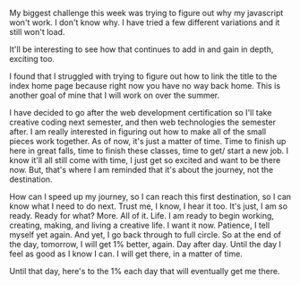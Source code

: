 My biggest challenge this week was trying to figure out why my javascript won't work. I don't know why. I have tried a few different variations and it still won't load. 

It'll be interesting to see how that continues to add in and gain in depth, exciting too. 

I found that I struggled with trying to figure out how to link the title to the index home page because right now you have no way back home. This is another goal of mine that I will work on over the summer. 

I have decided to go after the web development certification so I'll take creative coding next semester, and then web technologies the semester after. I am really interested in figuring out how to make all of the small pieces work together. As of now, it's just a matter of time. Time to finish up here in great falls, time to finish these classes, time to get/ start a new job. I know it'll all still come with time, I just get so excited and want to be there now. But, that's where I am reminded that it's about the journey, not the destination. 

How can I speed up my journey, so I can reach this first destination, so I can know what I need to do next. Trust me, I know, I hear it too. It's just, I am so ready. Ready for what? More. All of it. Life. I am ready to begin working, creating, making, and living a creative life. I want it now. Patience, I tell myself yet again. And yet, I go back through to full circle. So at the end of the day, tomorrow, I will get 1% better, again. Day after day. Until the day I feel as good as I know I can. I will get there, in a matter of time. 

Until that day, here's to the 1% each day that will eventually get me there. 